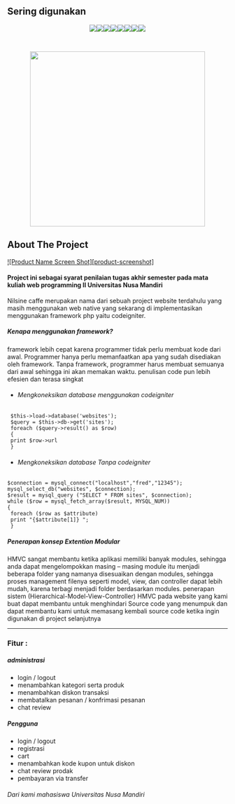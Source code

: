 ## Sering digunakan
<p align="center">
<img src="https://img.shields.io/badge/MySQL-00000F?style=for-the-badge&logo=mysql&logoColor=white" /><img src="https://img.shields.io/badge/HTML5-E34F26?style=for-the-badge&logo=html5&logoColor=white"/><img src="https://img.shields.io/badge/CSS3-1572B6?style=for-the-badge&logo=css3&logoColor=white"/><img src="https://img.shields.io/badge/JavaScript-F7DF1E?style=for-the-badge&logo=javascript&logoColor=black"/><img src="https://img.shields.io/badge/Stack_Overflow-FE7A16?style=for-the-badge&logo=stack-overflow&logoColor=white"/><img src="https://img.shields.io/badge/PHP-777BB4?style=for-the-badge&logo=php&logoColor=white"/><img src="https://img.shields.io/badge/Bootstrap-563D7C?style=for-the-badge&logo=bootstrap&logoColor=white"/><img src="https://img.shields.io/badge/Codeigniter-EF4223?style=for-the-badge&logo=codeigniter&logoColor=white"/></p>

<!-- PROJECT LOGO -->
<br />
<p align="center">
<img src= "https://user-images.githubusercontent.com/59318022/119240343-1e605a00-bb79-11eb-9c1f-06325bcb2adb.png" width="400" >
</p>

## About The Project

[![Product Name Screen Shot][product-screenshot]](https://example.com)
#### Project ini sebagai syarat penilaian tugas akhir semester pada mata kuliah web programming II Universitas Nusa Mandiri

Nilsine caffe merupakan nama dari sebuah project website terdahulu yang masih menggunakan web native yang sekarang di implementasikan menggunakan framework php yaitu codeigniter.

##### Kenapa menggunakan framework?
framework lebih cepat karena programmer tidak perlu membuat kode dari awal. Programmer hanya perlu memanfaatkan apa yang sudah disediakan oleh framework. Tanpa framework, programmer harus membuat semuanya dari awal sehingga ini akan memakan waktu. penulisan code pun lebih efesien dan terasa singkat
- ###### Mengkoneksikan database menggunakan codeigniter
```
 $this->load->database('websites');
 $query = $this->db->get('sites');
 foreach ($query->result() as $row)
 {
 print $row->url
 }
```
- ###### Mengkoneksikan database Tanpa codeigniter
```
$connection = mysql_connect("localhost","fred","12345");
mysql_select_db("websites", $connection);
$result = mysql_query ("SELECT * FROM sites", $connection);
while ($row = mysql_fetch_array($result, MYSQL_NUM))
{
 foreach ($row as $attribute)
 print "{$attribute[1]} ";
 }
```

##### Penerapan konsep Extention Modular
HMVC sangat membantu ketika aplikasi memiliki banyak modules, sehingga anda dapat mengelompokkan masing – masing module itu menjadi beberapa folder yang namanya disesuaikan dengan modules, sehingga proses management filenya seperti model, view, dan controller dapat lebih mudah, karena terbagi menjadi folder berdasarkan modules. penerapan sistem (Hierarchical-Model-View-Controller) HMVC pada website yang kami buat dapat membantu untuk menghindari Source code yang menumpuk dan dapat membantu kami untuk memasang kembali source code ketika ingin digunakan di project selanjutnya

***

### Fitur :
##### administrasi
 * login / logout
 * menambahkan kategori serta produk
 * menambahkan diskon transaksi
 * membatalkan pesanan / konfrimasi pesanan
 * chat review
 ##### Pengguna
* login / logout
* registrasi
* cart
* menambahkan kode kupon untuk diskon
* chat review prodak
* pembayaran via transfer

###### Dari kami mahasiswa Universitas Nusa Mandiri
